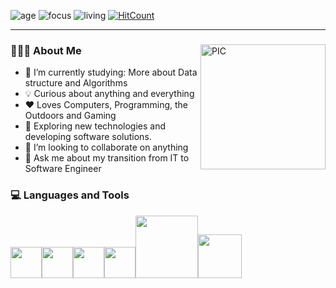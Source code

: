 ![age](https://img.shields.io/badge/age-29-blue)
![focus](https://img.shields.io/badge/focus-FrontEnd-brightgreen)
![living](https://img.shields.io/badge/living-LosAngeles-dodgerblue)
[![HitCount](https://hits.dwyl.com/michaeltsiu/michaeltsiu.svg?style=flat-square)](http://hits.dwyl.com/michaeltsiu/michaeltsiu)

<hr>
<section>

  <span>
    <img align="right" alt="PIC" width = "200px" height="200px" src="./cat.gif" />
    <h3> 👨🏻‍💻 About Me </h3>
  </span>

  - 🌱 I’m currently studying: More about Data structure and Algorithms
  - 💡 Curious about anything and everything
  - ♥ Loves Computers, Programming, the Outdoors and Gaming
  - 🤔 Exploring new technologies and developing software solutions.
  - 👯 I’m looking to collaborate on anything
  - 💬 Ask me about my transition from IT to Software Engineer
</section>

<section>
  <h3> 💻 Languages and Tools </h3>
  <p>
   <img src="https://media3.giphy.com/media/ln7z2eWriiQAllfVcn/200w.webp" width="50"><img src="https://i.giphy.com/media/eNAsjO55tPbgaor7ma/200w.webp" width="50"><img src="https://i.giphy.com/media/IdyAQJVN2kVPNUrojM/200.webp" width="50"><img src="https://media3.giphy.com/media/kdFc8fubgS31b8DsVu/giphy.webp" width="50"><img src="https://media.giphy.com/media/kH1DBkPNyZPOk0BxrM/giphy.gif" width="100"><img src="https://media.giphy.com/media/SsCYf6DRFJrOpP0IoM/giphy.gif" width="70">
  <p>
</section>
